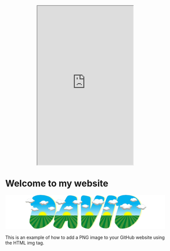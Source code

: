 <style>
  /* Center align the iframe */
  iframe {
    display: block;
    margin: 0 auto;
  }
</style>

<iframe src="https://mentalcanvas.com/vm/tr7fbzu/scene/" style="width:60%; height:500px;"></iframe>

<!DOCTYPE html>
<html>
<head>
	<title>My Website</title>
</head>
<body>
	<h1>Welcome to my website</h1>
	<img src="https://github.com/paersek/paersek.github.io/blob/b542bf8798a18e0c34b7cee55815c0f0de04cb23/DavidWordMark0.png" alt="Description of your image">
	<p>This is an example of how to add a PNG image to your GitHub website using the HTML img tag.</p>
</body>
</html>
